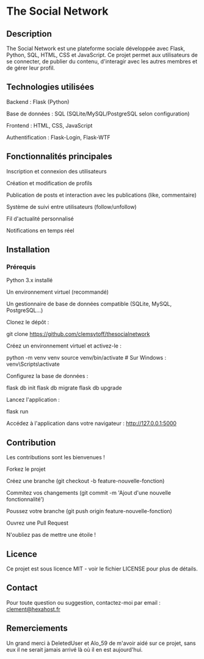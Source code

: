 # The Social Network

## Description

The Social Network est une plateforme sociale développée avec Flask, Python, SQL, HTML, CSS et JavaScript. Ce projet permet aux utilisateurs de se connecter, de publier du contenu, d'interagir avec les autres membres et de gérer leur profil.

## Technologies utilisées

Backend : Flask (Python)

Base de données : SQL (SQLite/MySQL/PostgreSQL selon configuration)

Frontend : HTML, CSS, JavaScript

Authentification : Flask-Login, Flask-WTF

## Fonctionnalités principales

Inscription et connexion des utilisateurs

Création et modification de profils

Publication de posts et interaction avec les publications (like, commentaire)

Système de suivi entre utilisateurs (follow/unfollow)

Fil d'actualité personnalisé

Notifications en temps réel

## Installation

### Prérequis

Python 3.x installé

Un environnement virtuel (recommandé)

Un gestionnaire de base de données compatible (SQLite, MySQL, PostgreSQL...)

Clonez le dépôt :

git clone https://github.com/clemsytoff/thesocialnetwork

Créez un environnement virtuel et activez-le :

python -m venv venv
source venv/bin/activate  # Sur Windows : venv\Scripts\activate

Configurez la base de données :

flask db init
flask db migrate
flask db upgrade

Lancez l'application :

flask run

Accédez à l'application dans votre navigateur :
http://127.0.0.1:5000

## Contribution
Les contributions sont les bienvenues !

Forkez le projet

Créez une branche (git checkout -b feature-nouvelle-fonction)

Commitez vos changements (git commit -m 'Ajout d'une nouvelle fonctionnalité')

Poussez votre branche (git push origin feature-nouvelle-fonction)

Ouvrez une Pull Request

N'oubliez pas de mettre une étoile !

## Licence
Ce projet est sous licence MIT - voir le fichier LICENSE pour plus de détails.

## Contact
Pour toute question ou suggestion, contactez-moi par email : clement@hexahost.fr

## Remerciements
Un grand merci à DeletedUser et Alo_59 de m'avoir aidé sur ce projet, sans eux il ne serait jamais arrivé là où il en est aujourd'hui.
